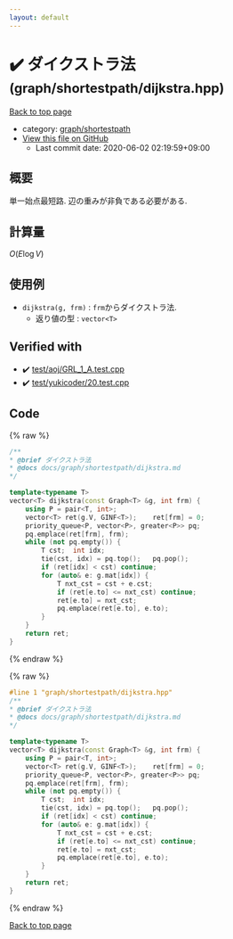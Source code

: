 ```yaml
---
layout: default
---
```


<!-- mathjax config similar to math.stackexchange -->
<script type="text/javascript" async
  src="https://cdnjs.cloudflare.com/ajax/libs/mathjax/2.7.5/MathJax.js?config=TeX-MML-AM_CHTML">
</script>
<script type="text/x-mathjax-config">
  MathJax.Hub.Config({
    TeX: { equationNumbers: { autoNumber: "AMS" }},
    tex2jax: {
      inlineMath: [ ['$','$'] ],
      processEscapes: true
    },
    "HTML-CSS": { matchFontHeight: false },
    displayAlign: "left",
    displayIndent: "2em"
  });
</script>

<script type="text/javascript" src="https://cdnjs.cloudflare.com/ajax/libs/jquery/3.4.1/jquery.min.js"></script>
<script src="https://cdn.jsdelivr.net/npm/jquery-balloon-js@1.1.2/jquery.balloon.min.js" integrity="sha256-ZEYs9VrgAeNuPvs15E39OsyOJaIkXEEt10fzxJ20+2I=" crossorigin="anonymous"></script>
<script type="text/javascript" src="../../../assets/js/copy-button.js"></script>
<link rel="stylesheet" href="../../../assets/css/copy-button.css" />


# :heavy_check_mark: ダイクストラ法 <small>(graph/shortestpath/dijkstra.hpp)</small>

<a href="../../../index.html">Back to top page</a>

* category: <a href="../../../index.html#893699352036854e82d247c81f4d89a6">graph/shortestpath</a>
* <a href="{{ site.github.repository_url }}/blob/master/graph/shortestpath/dijkstra.hpp">View this file on GitHub</a>
    - Last commit date: 2020-06-02 02:19:59+09:00




## 概要

単一始点最短路. 辺の重みが非負である必要がある.

## 計算量

$O(E\log V)$

## 使用例

* `dijkstra(g, frm)` : `frm`からダイクストラ法.
  * 返り値の型 : `vector<T>`


## Verified with

* :heavy_check_mark: <a href="../../../verify/test/aoj/GRL_1_A.test.cpp.html">test/aoj/GRL_1_A.test.cpp</a>
* :heavy_check_mark: <a href="../../../verify/test/yukicoder/20.test.cpp.html">test/yukicoder/20.test.cpp</a>


## Code

<a id="unbundled"></a>
{% raw %}
```cpp
/**
* @brief ダイクストラ法
* @docs docs/graph/shortestpath/dijkstra.md
*/

template<typename T>
vector<T> dijkstra(const Graph<T> &g, int frm) {
    using P = pair<T, int>;
    vector<T> ret(g.V, GINF<T>);    ret[frm] = 0;
    priority_queue<P, vector<P>, greater<P>> pq;
    pq.emplace(ret[frm], frm);
    while (not pq.empty()) {
        T cst;  int idx;
        tie(cst, idx) = pq.top();   pq.pop();
        if (ret[idx] < cst) continue;
        for (auto& e: g.mat[idx]) {
            T nxt_cst = cst + e.cst;
            if (ret[e.to] <= nxt_cst) continue;
            ret[e.to] = nxt_cst;
            pq.emplace(ret[e.to], e.to);
        }
    }
    return ret;
}

```
{% endraw %}

<a id="bundled"></a>
{% raw %}
```cpp
#line 1 "graph/shortestpath/dijkstra.hpp"
/**
* @brief ダイクストラ法
* @docs docs/graph/shortestpath/dijkstra.md
*/

template<typename T>
vector<T> dijkstra(const Graph<T> &g, int frm) {
    using P = pair<T, int>;
    vector<T> ret(g.V, GINF<T>);    ret[frm] = 0;
    priority_queue<P, vector<P>, greater<P>> pq;
    pq.emplace(ret[frm], frm);
    while (not pq.empty()) {
        T cst;  int idx;
        tie(cst, idx) = pq.top();   pq.pop();
        if (ret[idx] < cst) continue;
        for (auto& e: g.mat[idx]) {
            T nxt_cst = cst + e.cst;
            if (ret[e.to] <= nxt_cst) continue;
            ret[e.to] = nxt_cst;
            pq.emplace(ret[e.to], e.to);
        }
    }
    return ret;
}

```
{% endraw %}

<a href="../../../index.html">Back to top page</a>

